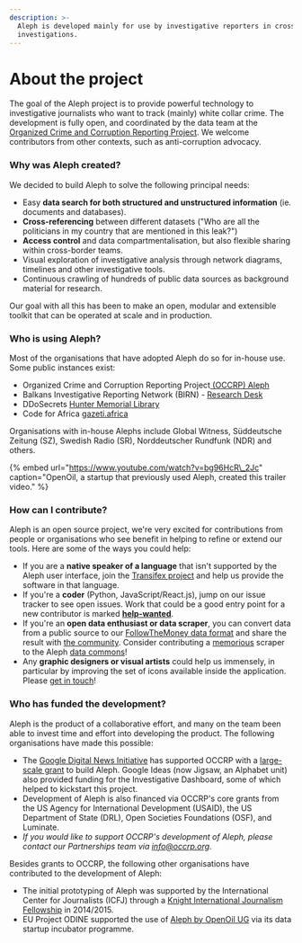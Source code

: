 ```yaml
---
description: >-
  Aleph is developed mainly for use by investigative reporters in cross-border
  investigations.
---
```


# About the project

The goal of the Aleph project is to provide powerful technology to investigative journalists who want to track \(mainly\) white collar crime. The development is fully open, and coordinated by the data team at the [Organized Crime and Corruption Reporting Project](https://occrp.org). We welcome contributors from other contexts, such as anti-corruption advocacy.

### Why was Aleph created?

We decided to build Aleph to solve the following principal needs:

* Easy **data search for both structured and unstructured information** \(ie. documents and databases\).
* **Cross-referencing** between different datasets \("Who are all the politicians in my country that are mentioned in this leak?"\)
* **Access control** and data compartmentalisation, but also flexible sharing within cross-border teams.
* Visual exploration of investigative analysis through network diagrams, timelines and other investigative tools.
* Continuous crawling of hundreds of public data sources as background material for research.

Our goal with all this has been to make an open, modular and extensible toolkit that can be operated at scale and in production.

### Who is using Aleph?

Most of the organisations that have adopted Aleph do so for in-house use. Some public instances exist:

* Organized Crime and Corruption Reporting Project[ \(OCCRP\) Aleph](https://aleph.occrp.org)
* Balkans Investigative Reporting Network \(BIRN\) - [Research Desk](https://source.bird.tools/)
* DDoSecrets [Hunter Memorial Library](https://hunter.ddosecrets.com/)
* Code for Africa [gazeti.africa](https://gazeti.africa/)

Organisations with in-house Alephs include Global Witness, Süddeutsche Zeitung \(SZ\), Swedish Radio \(SR\), Norddeutscher Rundfunk \(NDR\) and others.

{% embed url="https://www.youtube.com/watch?v=bg96HcR\_2Jc" caption="OpenOil, a startup that previously used Aleph, created this trailer video." %}

### How can I contribute?

Aleph is an open source project, we're very excited for contributions from people or organisations who see benefit in helping to refine or extend our tools. Here are some of the ways you could help:

* If you are a **native speaker of a language** that isn't supported by the Aleph user interface, join the [Transifex project](https://www.transifex.com/aleph/) and help us provide the software in that language.
* If you're a **coder** \(Python, JavaScript/React.js\), jump on our issue tracker to see open issues. Work that could be a good entry point for a new contributor is marked [**help-wanted**](https://github.com/alephdata/aleph/labels/help-wanted).
* If you're an **open data enthusiast or data scraper**, you can convert data from a public source to our [FollowTheMoney data format](developers/followthemoney.md) and share the result with [the community](get-in-touch.md). Consider contributing a [memorious](developers/memorious.md) scraper to the Aleph [data commons](developers/untitled.md)!
* Any **graphic designers or visual artists** could help us immensely, in particular by improving the set of icons available inside the application. Please [get in touch](get-in-touch.md)!

### Who has funded the development?

Aleph is the product of a collaborative effort, and many on the team been able to invest time and effort into developing the product. The following organisations have made this possible:

* The [Google Digital News Initiative](https://newsinitiative.withgoogle.com/) has supported OCCRP with a [large-scale grant](https://newsinitiative.withgoogle.com/dnifund/dni-projects/turnkey-data-platform-investigative-teams/) to build Aleph. Google Ideas \(now Jigsaw, an Alphabet unit\) also provided funding for the Investigative Dashboard, some of which helped to kickstart this project.
* Development of Aleph is also financed via OCCRP's core grants from the US Agency for International Development \(USAID\), the US Department of State \(DRL\), Open Societies Foundations \(OSF\), and Luminate.
* _If you would like to support OCCRP's development of Aleph, please contact our Partnerships team via info@occrp.org._

Besides grants to OCCRP, the following other organisations have contributed to the development of Aleph:

* The initial prototyping of Aleph was supported by the International Center for Journalists \(ICFJ\) through a [Knight International Journalism Fellowship](https://www.icfj.org/our-work/knight/profiles/friedrich-lindenberg) in 2014/2015.
* EU Project ODINE supported the use of [Aleph by OpenOil UG](https://opendataincubator.eu/category/openoil/) via its data startup incubator programme.




